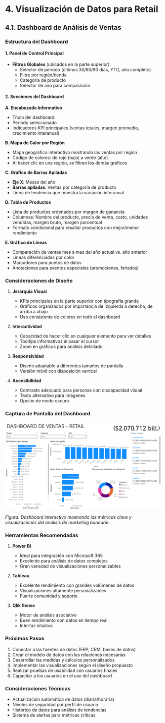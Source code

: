# 4. Visualización de Datos para Retail

## 4.1. Dashboard de Análisis de Ventas

### Estructura del Dashboard

#### 1. **Panel de Control Principal**
- **Filtros Globales** (ubicados en la parte superior):
  - Selector de período (últimos 30/60/90 días, YTD, año completo)
  - Filtro por región/tienda
  - Categoría de producto
  - Selector de año para comparación

#### 2. **Secciones del Dashboard**

**A. Encabezado Informativo**
- Título del dashboard
- Período seleccionado
- Indicadores KPI principales (ventas totales, margen promedio, crecimiento interanual)

**B. Mapa de Calor por Región**
- Mapa geográfico interactivo mostrando las ventas por región
- Código de colores: de rojo (bajo) a verde (alto)
- Al hacer clic en una región, se filtran los demás gráficos

**C. Gráfico de Barras Apiladas**
- **Eje X**: Meses del año
- **Barras apiladas**: Ventas por categoría de producto
- Línea de tendencia que muestra la variación interanual

**D. Tabla de Productos**
- Lista de productos ordenados por margen de ganancia
- Columnas: Nombre del producto, precio de venta, costo, unidades vendidas, margen bruto, margen porcentual
- Formato condicional para resaltar productos con mejor/menor rendimiento

**E. Gráfico de Líneas**
- Comparación de ventas mes a mes del año actual vs. año anterior
- Líneas diferenciadas por color
- Marcadores para puntos de datos
- Anotaciones para eventos especiales (promociones, feriados)

### Consideraciones de Diseño

1. **Jerarquía Visual**
   - KPIs principales en la parte superior con tipografía grande
   - Gráficos organizados por importancia de izquierda a derecha, de arriba a abajo
   - Uso consistente de colores en todo el dashboard

2. **Interactividad**
   - Capacidad de hacer clic en cualquier elemento para ver detalles
   - Tooltips informativos al pasar el cursor
   - Zoom en gráficos para análisis detallado

3. **Responsividad**
   - Diseño adaptable a diferentes tamaños de pantalla
   - Versión móvil con disposición vertical

4. **Accesibilidad**
   - Contraste adecuado para personas con discapacidad visual
   - Texto alternativo para imágenes
   - Opción de modo oscuro

### Captura de Pantalla del Dashboard

![Dashboard de Análisis de Datos](Dashboard.png)

*Figura: Dashboard interactivo mostrando las métricas clave y visualizaciones del análisis de marketing bancario.*

### Herramientas Recomendadas

1. **Power BI**
   - Ideal para integración con Microsoft 365
   - Excelente para análisis de datos complejos
   - Gran variedad de visualizaciones personalizables

2. **Tableau**
   - Excelente rendimiento con grandes volúmenes de datos
   - Visualizaciones altamente personalizables
   - Fuerte comunidad y soporte

3. **Qlik Sense**
   - Motor de análisis asociativo
   - Buen rendimiento con datos en tiempo real
   - Interfaz intuitiva

### Próximos Pasos

1. Conectar a las fuentes de datos (ERP, CRM, bases de datos)
2. Crear el modelo de datos con las relaciones necesarias
3. Desarrollar las medidas y cálculos personalizados
4. Implementar las visualizaciones según el diseño propuesto
5. Realizar pruebas de usabilidad con usuarios finales
6. Capacitar a los usuarios en el uso del dashboard

### Consideraciones Técnicas

- Actualización automática de datos (diaria/horaria)
- Niveles de seguridad por perfil de usuario
- Histórico de datos para análisis de tendencias
- Sistema de alertas para métricas críticas
